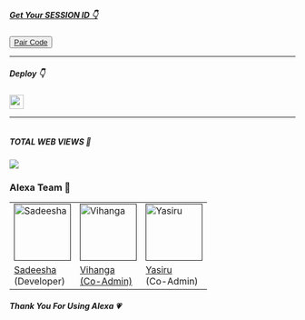 <a href="#"><img src="http://readme-typing-svg.herokuapp.com?color=red&center=true&vCenter=true&multiline=false&lines=👸🏻Alexa+WHATSAPP+BOT" alt="">



<p><tbody>
	
<h5>Get Your SESSION ID 👇</h5> 
	
<button><tr><a href="https://dependent-lucille-sadiyamin-2d7bde60.koyeb.app/">Pair Code</a></tr></button>
<hr>
<h5>Deploy 👇</h5>
<a href="http://koyeb.com" ><img src="https://i.ibb.co/t4KftP0/images.png width="50" height="25"></a>

<hr>
</tbody> 

<img src="http://readme-typing-svg.herokuapp.com?color=d1fa02&center=true&vCenter=true&multiline=false&lines=Created+By+Sadeesha_Min" alt="">


<h5>TOTAL WEB VIEWS 🌹</h5>
<img src="https://profile-counter.glitch.me/Sadeesha/count.svg" center>


<h3>Alexa Team 🐣</h3>
<table>
<tbody>
<tr>
<td><a href=""><img src="https://i.ibb.co/Lg7CQgB/IMG-20240322-WA0008-01.jpg" width="100" height="100" alt="Sadeesha"></a></td>
<td><a href=""><img src="https://i.ibb.co/chgBVvB/vihanga.jpg" width="100" height="100" alt="Vihanga"></a></td>
<td><a href=""><img src="https://i.ibb.co/vqWHbDx/yasiru.png" width="100" height="100" alt="Yasiru"></a></td>
											
</tr>
<tr>
<td><a href="">Sadeesha</a></br>(Developer)</td>
<td><a href=""> Vihanga</br>(Co-Admin)</td>
<td><a href=""> Yasiru</a></br>(Co-Admin)</td>
											
</tr>
</tbody>
</table>

<h5>Thank You For Using Alexa 💗</h5>

